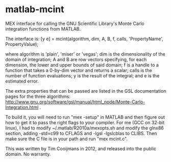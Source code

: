 matlab-mcint
============

MEX interface for calling the GNU Scientific Library's Monte Carlo integration functions from MATLAB.

The interface is:
    [y e] = mcint(algorithm, dim, A, B, f, calls, 'PropertyName', PropertyValue);

where algorithm is 'plain', 'miser' or 'vegas'; dim is the dimensionality of the domain of integration; A and B are row vectors specifying, for each dimension, the lower and upper bounds of said domain; f is a handle to a function that takes a 0-by-dim vector and returns a scalar; calls is the number of function evaluations; y is the result of the integral; and e is the estimated error.

The extra properties that can be passed are listed in the GSL documentation pages for the three algorithms: http://www.gnu.org/software/gsl/manual/html_node/Monte-Carlo-Integration.html .

To build it, you will need to run "mex -setup" in MATLAB and then figure out how to get it to pass the right flags to your compiler.  For me (GCC on 32-bit linux), I had to modify ~/.matlab/R2010a/mexopts.sh and modify the glnx86 section, adding -std=c99 to CFLAGS and -lgsl -lgslcblas to CLIBS.  Then make sure the C file is in your path and run "mex mcint.c".

This was written by Tim Cooijmans in 2012, and released into the public domain.  No warranty.


